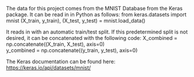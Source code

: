 The data for this project comes from the MNIST Database from the Keras package. It can be read in in Python as follows:
from keras.datasets import mnist
(X_train, y_train), (X_test, y_test) = mnist.load_data()

It reads in with an automatic train/test split. If this predetermined split is not desired, it can be concatenated with the following code:
X_combined = np.concatenate((X_train, X_test), axis=0)  
y_combined = np.concatenate((y_train, y_test), axis=0)


The Keras documentation can be found here: https://keras.io/api/datasets/mnist/
